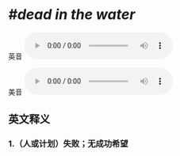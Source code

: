 # ***\#dead in the water*** 
英音
<audio src="./media/dead in the water1_AAC.aac" controls="controls"></audio>

美音
<audio src="./media/dead in the water2_AAC.aac" controls="controls"></audio>



  

英文释义
---
### 1.**（人或计划）失败；无成功希望**  


